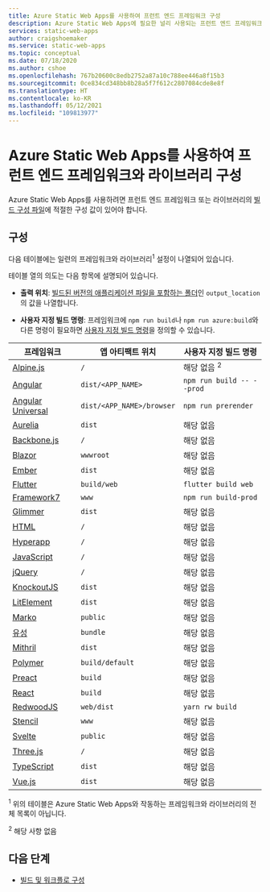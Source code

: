 ```yaml
---
title: Azure Static Web Apps를 사용하여 프런트 엔드 프레임워크 구성
description: Azure Static Web Apps에 필요한 널리 사용되는 프런트 엔드 프레임워크 설정
services: static-web-apps
author: craigshoemaker
ms.service: static-web-apps
ms.topic: conceptual
ms.date: 07/18/2020
ms.author: cshoe
ms.openlocfilehash: 767b20600c8edb2752a87a10c788ee446a8f15b3
ms.sourcegitcommit: 0ce834cd348bb8b28a5f7f612c2807084cde8e8f
ms.translationtype: HT
ms.contentlocale: ko-KR
ms.lasthandoff: 05/12/2021
ms.locfileid: "109813977"
---
```

# <a name="configure-front-end-frameworks-and-libraries-with-azure-static-web-apps"></a>Azure Static Web Apps를 사용하여 프런트 엔드 프레임워크와 라이브러리 구성

Azure Static Web Apps를 사용하려면 프런트 엔드 프레임워크 또는 라이브러리의 [빌드 구성 파일](github-actions-workflow.md)에 적절한 구성 값이 있어야 합니다.

## <a name="configuration"></a>구성

다음 테이블에는 일련의 프레임워크와 라이브러리<sup>1</sup> 설정이 나열되어 있습니다.

테이블 열의 의도는 다음 항목에 설명되어 있습니다.

- **출력 위치**: [빌드된 버전의 애플리케이션 파일을 포함하는 폴더](github-actions-workflow.md#build-and-deploy)인 `output_location`의 값을 나열합니다.

- **사용자 지정 빌드 명령**: 프레임워크에 `npm run build`나 `npm run azure:build`와 다른 명령이 필요하면 [사용자 지정 빌드 명령](github-actions-workflow.md#custom-build-commands)을 정의할 수 있습니다.

| 프레임워크 | 앱 아티팩트 위치 | 사용자 지정 빌드 명령 |
|--|--|--|
| [Alpine.js](https://github.com/alpinejs/alpine/) | `/` | 해당 없음 <sup>2</sup> |
| [Angular](https://angular.io/) | `dist/<APP_NAME>` | `npm run build -- --prod` |
| [Angular Universal](https://angular.io/guide/universal) | `dist/<APP_NAME>/browser` | `npm run prerender` |
| [Aurelia](https://aurelia.io/) | `dist` | 해당 없음 |
| [Backbone.js](https://backbonejs.org/) | `/` | 해당 없음 |
| [Blazor](https://dotnet.microsoft.com/apps/aspnet/web-apps/blazor) | `wwwroot` | 해당 없음 |
| [Ember](https://emberjs.com/) | `dist` | 해당 없음 |
| [Flutter](https://flutter.dev/) | `build/web` | `flutter build web` |
| [Framework7](https://framework7.io/) | `www` | `npm run build-prod` |
| [Glimmer](https://glimmerjs.com/) | `dist` | 해당 없음 |
| [HTML](https://developer.mozilla.org/docs/Web/HTML) | `/` | 해당 없음 |
| [Hyperapp](https://hyperapp.dev/) | `/` | 해당 없음 |
| [JavaScript](https://developer.mozilla.org/docs/Web/javascript) | `/` | 해당 없음 |
| [jQuery](https://jquery.com/) | `/` | 해당 없음 |
| [KnockoutJS](https://knockoutjs.com/) | `dist` | 해당 없음 |
| [LitElement](https://lit-element.polymer-project.org/) | `dist` | 해당 없음 |
| [Marko](https://markojs.com/) | `public` | 해당 없음 |
| [유성](https://www.meteor.com/) | `bundle` | 해당 없음 |
| [Mithril](https://mithril.js.org/) | `dist` | 해당 없음 |
| [Polymer](https://www.polymer-project.org/) | `build/default` | 해당 없음 |
| [Preact](https://preactjs.com/) | `build` | 해당 없음 |
| [React](https://reactjs.org/) | `build` | 해당 없음 |
| [RedwoodJS](https://redwoodjs.com/) | `web/dist` | `yarn rw build` |
| [Stencil](https://stenciljs.com/) | `www` | 해당 없음 |
| [Svelte](https://svelte.dev/) | `public` | 해당 없음 |
| [Three.js](https://threejs.org/) | `/` | 해당 없음 |
| [TypeScript](https://www.typescriptlang.org/) | `dist` | 해당 없음 |
| [Vue.js](https://vuejs.org/) | `dist` | 해당 없음 |

<sup>1</sup> 위의 테이블은 Azure Static Web Apps와 작동하는 프레임워크와 라이브러리의 전체 목록이 아닙니다.

<sup>2</sup> 해당 사항 없음

## <a name="next-steps"></a>다음 단계

- [빌드 및 워크플로 구성](github-actions-workflow.md)
